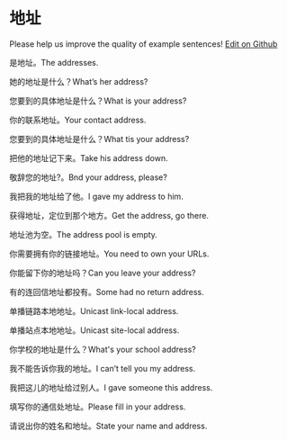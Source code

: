 # 地址

Please help us improve the quality of example sentences! [Edit on Github](https://github.com/jiyushe/jiyu-example-sentence-source/blob/main/chinese/dizhi.md)

<p><span class="chinese">是地址。</span><span class="english">The addresses.</span></p>

<p><span class="chinese">她的地址是什么？</span><span class="english">What’s her address?</span></p>

<p><span class="chinese">您要到的具体地址是什么？</span><span class="english">What is your address?</span></p>

<p><span class="chinese">你的联系地址。</span><span class="english">Your contact address.</span></p>

<p><span class="chinese">您要到的具体地址是什么？</span><span class="english">What tis your address?</span></p>

<p><span class="chinese">把他的地址记下来。</span><span class="english">Take  his address down.</span></p>

<p><span class="chinese">敬辞您的地址?。</span><span class="english">Bnd your address, please?</span></p>

<p><span class="chinese">我把我的地址给了他。</span><span class="english">I gave my address to him.</span></p>

<p><span class="chinese">获得地址，定位到那个地方。</span><span class="english">Get the address, go there.</span></p>

<p><span class="chinese">地址池为空。</span><span class="english">The address pool is empty.</span></p>

<p><span class="chinese">你需要拥有你的链接地址。</span><span class="english">You need to own your URLs.</span></p>

<p><span class="chinese">你能留下你的地址吗？</span><span class="english">Can you leave your address?</span></p>

<p><span class="chinese">有的连回信地址都投有。</span><span class="english">Some had no return address.</span></p>

<p><span class="chinese">单播链路本地地址。</span><span class="english">Unicast link-local address.</span></p>

<p><span class="chinese">单播站点本地地址。</span><span class="english">Unicast site-local address.</span></p>

<p><span class="chinese">你学校的地址是什么？</span><span class="english">What's your school address?</span></p>

<p><span class="chinese">我不能告诉你我的地址。</span><span class="english">I can’t tell you my address.</span></p>

<p><span class="chinese">我把这儿的地址给过别人。</span><span class="english">I gave someone this address.</span></p>

<p><span class="chinese">填写你的通信处地址。</span><span class="english">Please fill in your address.</span></p>

<p><span class="chinese">请说出你的姓名和地址。</span><span class="english">State your name and address.</span></p>

